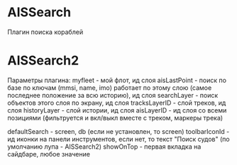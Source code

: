 AISSearch
===============

Плагин поиска кораблей

AISSearch2
===============

Параметры плагина:
myfleet - мой флот, ид слоя
aisLastPoint - поиск по базе по ключам (mmsi, name, imo) работает по этому слою (самое последнее положение за всю историю), ид слоя
searchLayer - поиск объектов этого слоя по экрану, ид слоя
tracksLayerID - слой треков, ид слоя
historyLayer - слой истории, ид слоя 
aisLayerID - ид слоя со всеми позициями (фильтруется и вкл/выкл вместе с треком, маркеры трека)

defaultSearch - screen, db (если не установлен, то screen)
toolbarIconId - ид иконки на панели инструментов, если нет, то текст "Поиск судов" (по умолчанию лупа - AISSearch2)
showOnTop - первая вкладка на сайдбаре,  любое значение
